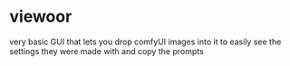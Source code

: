 # viewoor
very basic GUI that lets you drop comfyUI images into it to easily see the settings they were made with and copy the prompts 
